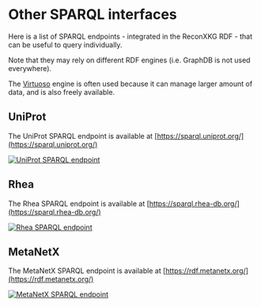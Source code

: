 # Other SPARQL interfaces

Here is a list of SPARQL endpoints - integrated in the ReconXKG RDF - that can be useful to query individually.

Note that they may rely on different RDF engines (i.e. GraphDB is not used everywhere).

The [Virtuoso](https://github.com/openlink/virtuoso-opensource/) engine is often used because it can manage larger amount of data, and is also freely available.


## UniProt

The UniProt SPARQL endpoint is available at [https://sparql.uniprot.org/](https://sparql.uniprot.org/)

[![UniProt SPARQL endpoint](assets/images/UniProt-endpoint.png "UniProt SPARQL endpoint")](https://sparql.uniprot.org/)


## Rhea

The Rhea SPARQL endpoint is available at [https://sparql.rhea-db.org/](https://sparql.rhea-db.org/)

[![Rhea SPARQL endpoint](assets/images/Rhea-endpoint.png "Rhea SPARQL endpoint")](https://sparql.rhea-db.org/)


## MetaNetX

The MetaNetX SPARQL endpoint is available at [https://rdf.metanetx.org/](https://rdf.metanetx.org/)

[![MetaNetX SPARQL endpoint](assets/images/MetaNetX-endpoint.png "MetaNetX SPARQL endpoint")](https://rdf.metanetx.org/)

